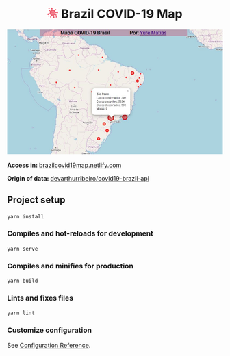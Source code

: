 <h1 align="center">
    <img src="src/assets/icon.png" width="25px"/> Brazil COVID-19 Map
</h1>

<p align="center">
    <img src="src/assets/print.JPG" />
</p>

<p> 
    <strong> Access in: </strong> 
    <a href="https://brazilcovid19map.netlify.com">brazilcovid19map.netlify.com</a>
</p>
<p>
    <strong> Origin of data: </strong> 
    <a href="https://github.com/devarthurribeiro/covid19-brazil-api">devarthurribeiro/covid19-brazil-api</a>
</p>

## Project setup
```
yarn install
```

### Compiles and hot-reloads for development
```
yarn serve
```

### Compiles and minifies for production
```
yarn build
```

### Lints and fixes files
```
yarn lint
```

### Customize configuration
See [Configuration Reference](https://cli.vuejs.org/config/).
